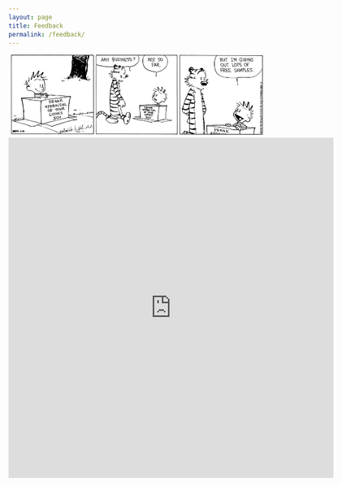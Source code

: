 ```yaml
---
layout: page
title: Feedback
permalink: /feedback/
---
```


<img src="https://raw.githubusercontent.com/evazhang612/evazhang.com/master/assets/images/chobbes.jpg" width="550"/>

<iframe src="https://docs.google.com/forms/d/e/1FAIpQLScj3OZ_Ckk1qAa8w7tTvLL8HpksFl8EJ2L6g1Zvvj60k3cXnA/viewform?embedded=true" width="640" height="670" frameborder="0" align="middle" marginheight="0" marginwidth="0">Loading…</iframe>